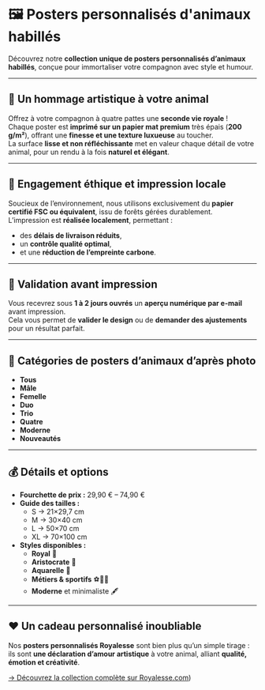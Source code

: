 # 🖼️ Posters personnalisés d'animaux habillés

Découvrez notre **collection unique de posters personnalisés d’animaux habillés**, conçue pour immortaliser votre compagnon avec style et humour.

---

## 🎨 Un hommage artistique à votre animal

Offrez à votre compagnon à quatre pattes une **seconde vie royale** !  
Chaque poster est **imprimé sur un papier mat premium** très épais (**200 g/m²**), offrant une **finesse et une texture luxueuse** au toucher.  
La surface **lisse et non réfléchissante** met en valeur chaque détail de votre animal, pour un rendu à la fois **naturel et élégant**.

---

## 🌿 Engagement éthique et impression locale

Soucieux de l’environnement, nous utilisons exclusivement du **papier certifié FSC ou équivalent**, issu de forêts gérées durablement.  
L’impression est **réalisée localement**, permettant :
- des **délais de livraison réduits**,  
- un **contrôle qualité optimal**,  
- et une **réduction de l’empreinte carbone**.

---

## 💌 Validation avant impression

Vous recevrez sous **1 à 2 jours ouvrés** un **aperçu numérique par e-mail** avant impression.  
Cela vous permet de **valider le design** ou de **demander des ajustements** pour un résultat parfait.

---

## 🐾 Catégories de posters d’animaux d’après photo

- **Tous**
- **Mâle**
- **Femelle**
- **Duo**
- **Trio**
- **Quatre**
- **Moderne**
- **Nouveautés**

---

## 💰 Détails et options

- **Fourchette de prix :** 29,90 € – 74,90 €  
- **Guide des tailles :**  
  - S → 21×29,7 cm  
  - M → 30×40 cm  
  - L → 50×70 cm  
  - XL → 70×100 cm  
- **Styles disponibles :**  
  - **Royal** 👑  
  - **Aristocrate** 🎩  
  - **Aquarelle** 🎨  
  - **Métiers & sportifs** ⚽👩‍🍳  
  - **Moderne** et minimaliste 🖋️

---

## ❤️ Un cadeau personnalisé inoubliable

Nos **posters personnalisés Royalesse** sont bien plus qu’un simple tirage :  
ils sont **une déclaration d’amour artistique** à votre animal, alliant **qualité, émotion et créativité**.

[→ Découvrez la collection complète sur Royalesse.com](https://royalesse.com/collections/posters))

